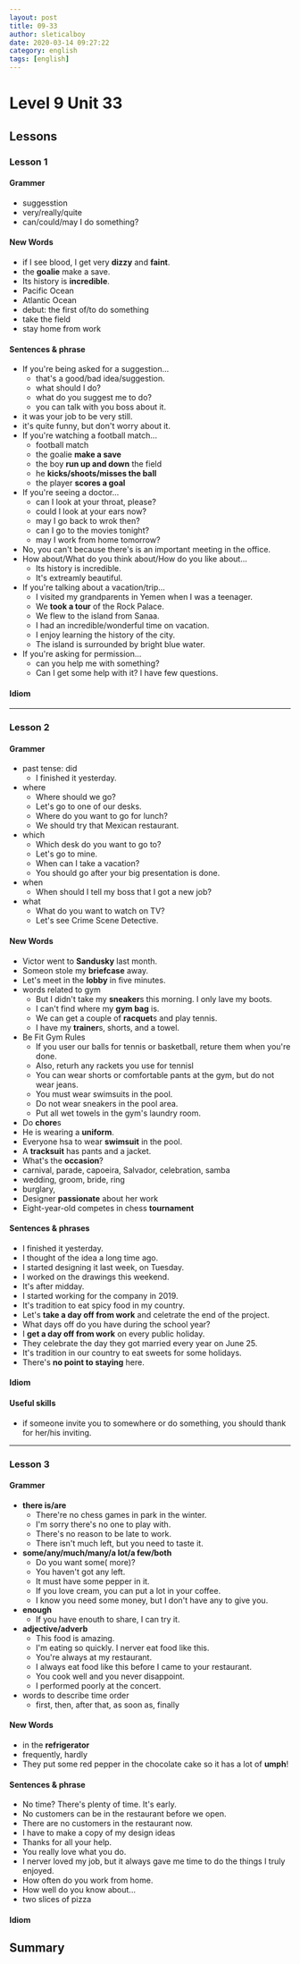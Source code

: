 ```yaml
---
layout: post
title: 09-33
author: sleticalboy
date: 2020-03-14 09:27:22
category: english
tags: [english]
---
```


# Level 9 Unit 33

## Lessons

### Lesson 1
#### Grammer
- suggesstion
- very/really/quite
- can/could/may I do something?

#### New Words
- if I see blood, I get very **dizzy** and **faint**.
- the **goalie** make a save.
- Its history is **incredible**.
- Pacific Ocean
- Atlantic Ocean
- debut: the first of/to do something
- take the field
- stay home from work

#### Sentences & phrase
- If you're being asked for a suggestion...
	- that's a good/bad idea/suggestion.
	- what should I do?
	- what do you suggest me to do?
	- you can talk with you boss about it.
- it was your job to be very still.
- it's quite funny, but don't worry about it.
- If you're watching a football match...
	- football match
	- the goalie **make a save**
	- the boy **run up and down** the field
	- he **kicks/shoots/misses the ball**
	- the player **scores a goal**
- If you're seeing a doctor...
	- can I look at your throat, please?
	- could I look at your ears now?
	- may I go back to wrok then?
	- can I go to the movies tonight?
	- may I work from home tomorrow?
- No, you can't because there's is an important meeting in the office.
- How about/What do you think about/How do you like about...
	- Its history is incredible.
	- It's extreamly beautiful.
- If you're talking about a vacation/trip...
	- I visited my grandparents in Yemen when I was a teenager.
	- We **took a tour** of the Rock Palace.
	- We flew to the island from Sanaa.
	- I had an incredible/wonderful time on vacation.
	- I enjoy learning the history of the city.
	- The island is surrounded by bright blue water.
- If you're asking for permission...
	- can you help me with something?
	- Can I get some help with it? I have few questions.

#### Idiom

---
### Lesson 2
#### Grammer
- past tense: did
	- I finished it yesterday.
- where
	- Where should we go?
	- Let's go to one of our desks.
	- Where do you want to go for lunch?
	- We should try that Mexican restaurant.
- which
	- Which desk do you want to go to?
	- Let's go to mine.
	- When can I take a vacation?
	- You should go after your big presentation is done.
- when
	- When should I tell my boss that I got a new job?
- what
	- What do you want to watch on TV?
	- Let's see Crime Scene Detective.

#### New Words
- Victor went to **Sandusky** last month.
- Someon stole my **briefcase** away.
- Let's meet in the **lobby** in five minutes.
- words related to gym
	- But I didn't take my **sneaker**s this morning. I only lave my boots.
	- I can't find where my **gym bag** is.
	- We can get a couple of **racquet**s and play tennis.
	- I have my **trainer**s, shorts, and a towel.
- Be Fit Gym Rules
	- If you user our balls for tennis or basketball, reture them when you're done.
	- Also, returh any rackets you use for tennisl
	- You can wear shorts or comfortable pants at the gym, but do not wear jeans.
	- You must wear swimsuits in the pool.
	- Do not wear sneakers in the pool area.
	- Put all wet towels in the gym's laundry room.
- Do **chore**s
- He is wearing a **uniform**.
- Everyone hsa to wear **swimsuit** in the pool.
- A **tracksuit** has pants and a jacket.
- What's the **occasion**?
- carnival, parade, capoeira, Salvador, celebration, samba
- wedding, groom, bride, ring
- burglary,
- Designer **passionate** about her work
- Eight-year-old competes in chess **tournament**

#### Sentences & phrases
- I finished it yesterday.
- I thought of the idea a long time ago.
- I started designing it last week, on Tuesday.
- I worked on the drawings this weekend.
- It's after midday.
- I started working for the company in 2019.
- It's tradition to eat spicy food in my country.
- Let's **take a day off from work** and celetrate the end of the project.
- What days off do you have during the school year?
- I **get a day off from work** on every public holiday.
- They celebrate the day they got married every year on June 25.
- It's tradition in our country to eat sweets for some holidays.
- There's **no point to staying** here.

#### Idiom

#### Useful skills
- if someone invite you to somewhere or do something, you should thank for her/his inviting.

---
### Lesson 3
#### Grammer
- **there is/are**
    - There're no chess games in park in the winter.
    - I'm sorry there's no one to play with.
    - There's no reason to be late to work.
    - There isn't much left, but you need to taste it.
- **some/any/much/many/a lot/a few/both**
    - Do you want some( more)?
    - You haven't got any left.
    - It must have some pepper in it.
    - If you love cream, you can put a lot in your coffee.
    - I know you need some money, but I don't have any to give you.
- **enough**
    - If you have enouth to share, I can try it.
- **adjective/adverb**
    - This food is amazing.
    - I'm eating so quickly. I nerver eat food like this.
    - You're always at my restaurant.
    - I always eat food like this before I came to your restaurant.
    - You cook well and you never disappoint.
    - I performed poorly at the concert.
- words to describe time order
    - first, then, after that, as soon as, finally

#### New Words
- in the **refrigerator**
- frequently, hardly
- They put some red pepper in the chocolate cake so it has a lot of **umph**!

#### Sentences & phrase
- No time? There's plenty of time. It's early.
- No customers can be in the restaurant before we open.
- There are no customers in the restaurant now.
- I have to make a copy of my design ideas
- Thanks for all your help.
- You really love what you do.
- I nerver loved my job, but it always gave me time to do the things I truly enjoyed.
- How often do you work from home.
- How well do you know about...
- two slices of pizza

#### Idiom

## Summary
